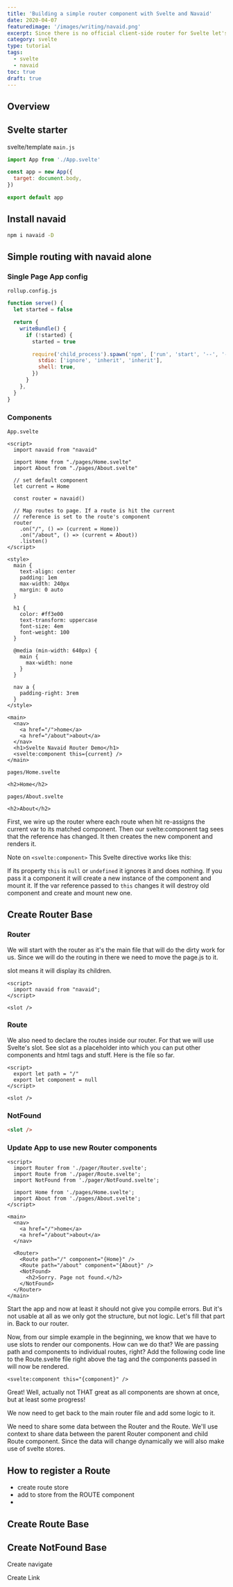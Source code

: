 ```yaml
---
title: 'Building a simple router component with Svelte and Navaid'
date: 2020-04-07
featuredimage: '/images/writing/navaid.png'
excerpt: Since there is no official client-side router for Svelte let's try to build our own version using the ultra-slim Navaid router.
category: svelte
type: tutorial
tags:
  - svelte
  - navaid
toc: true
draft: true
---
```


## Overview

## Svelte starter

svelte/template
`main.js`

```js
import App from './App.svelte'

const app = new App({
  target: document.body,
})

export default app
```

## Install navaid

```bash
npm i navaid -D
```

## Simple routing with navaid alone

### Single Page App config

`rollup.config.js`

```js
function serve() {
  let started = false

  return {
    writeBundle() {
      if (!started) {
        started = true

        require('child_process').spawn('npm', ['run', 'start', '--', '--dev', '--single'], {
          stdio: ['ignore', 'inherit', 'inherit'],
          shell: true,
        })
      }
    },
  }
}
```

### Components

`App.svelte`

```svelte
<script>
  import navaid from "navaid"

  import Home from "./pages/Home.svelte"
  import About from "./pages/About.svelte"

  // set default component
  let current = Home

  const router = navaid()

  // Map routes to page. If a route is hit the current
  // reference is set to the route's component
  router
    .on("/", () => (current = Home))
    .on("/about", () => (current = About))
    .listen()
</script>

<style>
  main {
    text-align: center
    padding: 1em
    max-width: 240px
    margin: 0 auto
  }

  h1 {
    color: #ff3e00
    text-transform: uppercase
    font-size: 4em
    font-weight: 100
  }

  @media (min-width: 640px) {
    main {
      max-width: none
    }
  }

  nav a {
    padding-right: 3rem
  }
</style>

<main>
  <nav>
    <a href="/">home</a>
    <a href="/about">about</a>
  </nav>
  <h1>Svelte Navaid Router Demo</h1>
  <svelte:component this={current} />
</main>
```

`pages/Home.svelte`

```svelte
<h2>Home</h2>
```

`pages/About.svelte`

```svelte
<h2>About</h2>
```

First, we wire up the router where each route when hit re-assigns the current var to its matched component.
Then our svelte:component tag sees that the reference has changed.
It then creates the new component and renders it.

Note on `<svelte:component>`
This Svelte directive works like this:

If its property `this` is `null` or `undefined` it ignores it and does nothing.
If you pass it a component it will create a new instance of the component and mount it.
If the var reference passed to `this` changes it will destroy old component and create and mount new one.

## Create Router Base

### Router

We will start with the router as it's the main file that will do the dirty work for us. Since we will do the routing in there we need to move the page.js to it.

slot means it will display its children.

```svelte
<script>
  import navaid from "navaid";
</script>

<slot />
```

### Route

We also need to declare the routes inside our router. For that we will use Svelte's slot. See slot as a placeholder into which you can put other components and html tags and stuff. Here is the file so far.

```svelte
<script>
  export let path = "/"
  export let component = null
</script>

<slot />
```

### NotFound

```html
<slot />
```

### Update App to use new Router components

```svelte
<script>
  import Router from './pager/Router.svelte';
  import Route from './pager/Route.svelte';
  import NotFound from './pager/NotFound.svelte';

  import Home from './pages/Home.svelte';
  import About from './pages/About.svelte';
</script>

<main>
  <nav>
    <a href="/">home</a>
    <a href="/about">about</a>
  </nav>

  <Router>
    <Route path="/" component="{Home}" />
    <Route path="/about" component="{About}" />
    <NotFound>
      <h2>Sorry. Page not found.</h2>
    </NotFound>
  </Router>
</main>
```

Start the app and now at least it should not give you compile errors. But it's not usable at all as we only got the structure, but not logic. Let's fill that part in. Back to our router.

Now, from our simple example in the beginning, we know that we have to use slots to render our components. How can we do that? We are passing path and components to individual routes, right? Add the following code line to the Route.svelte file right above the <slot /> tag and the components passed in will now be rendered.

```svelte
<svelte:component this="{component}" />
```

Great! Well, actually not THAT great as all components are shown at once, but at least some progress!

We now need to get back to the main router file and add some logic to it.

We need to share some data between the Router and the Route. We'll use context to share data between the parent Router component and child Route component. Since the data will change dynamically we will also make use of svelte stores.

## How to register a Route

- create route store
- add to store from the ROUTE component
-

## Create Route Base

## Create NotFound Base

Create navigate

Create Link
